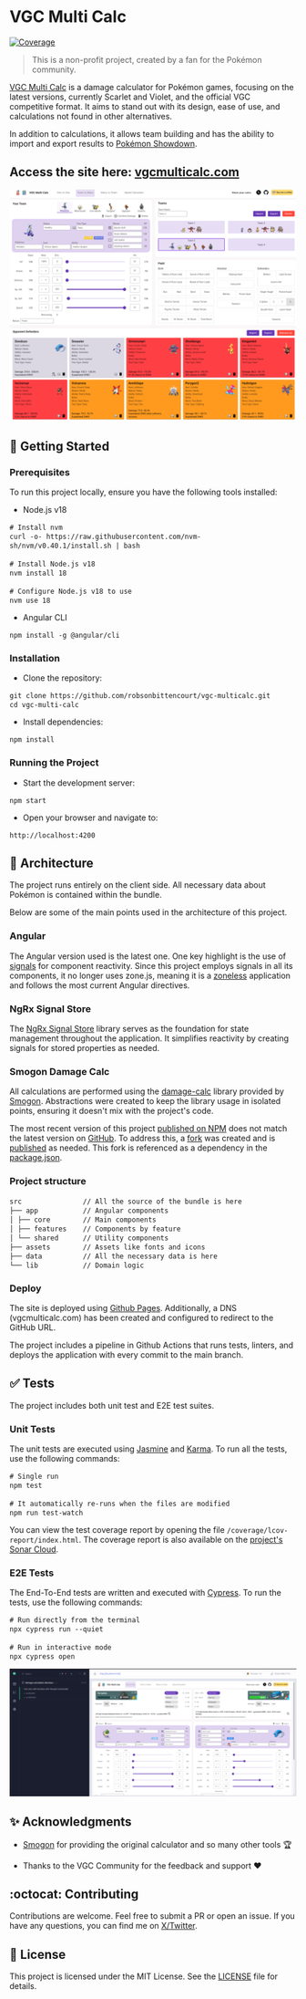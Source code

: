 # VGC Multi Calc

[![Coverage](https://sonarcloud.io/api/project_badges/measure?project=robsonbittencourt_vgc-multicalc&metric=coverage)](https://sonarcloud.io/summary/new_code?id=robsonbittencourt_vgc-multicalc)

> This is a non-profit project, created by a fan for the Pokémon community.

[VGC Multi Calc](https://vgcmulticalc.com) is a damage calculator for Pokémon games, focusing on the latest versions, currently Scarlet and Violet, and the official VGC competitive format. It aims to stand out with its design, ease of use, and calculations not found in other alternatives.

In addition to calculations, it allows team building and has the ability to import and export results to [Pokémon Showdown](https://play.pokemonshowdown.com/).

## Access the site here: [vgcmulticalc.com](https://vgcmulticalc.com)

![VGC Multi Calc](media/multi-calc.gif)

## :electric_plug: Getting Started

### Prerequisites

To run this project locally, ensure you have the following tools installed:

- Node.js v18

```
# Install nvm
curl -o- https://raw.githubusercontent.com/nvm-sh/nvm/v0.40.1/install.sh | bash

# Install Node.js v18
nvm install 18

# Configure Node.js v18 to use
nvm use 18
```

- Angular CLI

```
npm install -g @angular/cli
```

### Installation

- Clone the repository:

```
git clone https://github.com/robsonbittencourt/vgc-multicalc.git
cd vgc-multi-calc
```

- Install dependencies:

```
npm install
```

### Running the Project

- Start the development server:

```
npm start
```

- Open your browser and navigate to:

```
http://localhost:4200
```

## :construction_worker: Architecture

The project runs entirely on the client side. All necessary data about Pokémon is contained within the bundle.

Below are some of the main points used in the architecture of this project.

### Angular

The Angular version used is the latest one. One key highlight is the use of [signals](https://angular.dev/guide/signals) for component reactivity. Since this project employs signals in all its components, it no longer uses zone.js, meaning it is a [zoneless](https://angular.dev/guide/experimental/zoneless) application and follows the most current Angular directives.

### NgRx Signal Store

The [NgRx Signal Store](https://ngrx.io/guide/signals) library serves as the foundation for state management throughout the application. It simplifies reactivity by creating signals for stored properties as needed.

### Smogon Damage Calc

All calculations are performed using the [damage-calc](https://github.com/smogon/damage-calc) library provided by [Smogon](https://www.smogon.com/). Abstractions were created to keep the library usage in isolated points, ensuring it doesn't mix with the project's code.

The most recent version of this project [published on NPM](https://www.npmjs.com/package/@smogon/calc) does not match the latest version on [GitHub](https://github.com/smogon/damage-calc). To address this, a [fork](https://github.com/robsonbittencourt/damage-calc) was created and is [published](https://www.npmjs.com/package/@robsonbittencourt/calc) as needed. This fork is referenced as a dependency in the [package.json](package.json).

### Project structure

```
src               // All the source of the bundle is here
├── app           // Angular components
│ ├── core        // Main components
│ ├── features    // Components by feature
│ └── shared      // Utility components
├── assets        // Assets like fonts and icons
├── data          // All the necessary data is here
└── lib           // Domain logic
```

### Deploy

The site is deployed using [Github Pages](https://pages.github.com/). Additionally, a DNS (vgcmulticalc.com) has been created and configured to redirect to the GitHub URL.

The project includes a pipeline in Github Actions that runs tests, linters, and deploys the application with every commit to the main branch.

## :white_check_mark: Tests

The project includes both unit test and E2E test suites.

### Unit Tests

The unit tests are executed using [Jasmine](https://jasmine.github.io) and [Karma](https://karma-runner.github.io). To run all the tests, use the following commands:

```
# Single run
npm test

# It automatically re-runs when the files are modified
npm run test-watch

```

You can view the test coverage report by opening the file `/coverage/lcov-report/index.html`. The coverage report is also available on the [project's Sonar Cloud](https://sonarcloud.io/summary/overall?id=robsonbittencourt_vgc-multicalc&branch=main).

### E2E Tests

The End-To-End tests are written and executed with [Cypress](https://www.cypress.io). To run the tests, use the following commands:

```
# Run directly from the terminal
npx cypress run --quiet

# Run in interactive mode
npx cypress open
```

![Cypress](media/cypress.png)

## :sparkles: Acknowledgments

- [Smogon](https://www.smogon.com/) for providing the original calculator and so many other tools :trophy:

- Thanks to the VGC Community for the feedback and support :heart:

## :octocat: Contributing

Contributions are welcome. Feel free to submit a PR or open an issue. If you have any questions, you can find me on [X/Twitter](https://twitter.com/rluizv).

## :book: License

This project is licensed under the MIT License. See the [LICENSE](LICENSE) file for details.
